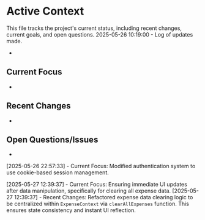 # Active Context

This file tracks the project's current status, including recent changes, current goals, and open questions.
2025-05-26 10:19:00 - Log of updates made.

-

## Current Focus

-

## Recent Changes

-

## Open Questions/Issues

-

[2025-05-26 22:57:33] - Current Focus: Modified authentication system to use cookie-based session management.

[2025-05-27 12:39:37] - Current Focus: Ensuring immediate UI updates after data manipulation, specifically for clearing all expense data.
[2025-05-27 12:39:37] - Recent Changes: Refactored expense data clearing logic to be centralized within `ExpenseContext` via `clearAllExpenses` function. This ensures state consistency and instant UI reflection.
